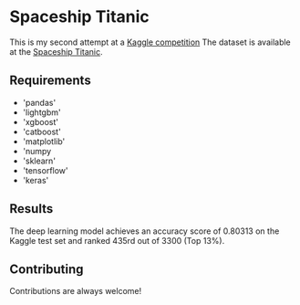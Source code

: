 # Spaceship Titanic

This is my second attempt at a [Kaggle competition](https://www.kaggle.com/melvinbarbaux/competitions) 
The dataset is available at the [Spaceship Titanic](https://www.kaggle.com/competitions/spaceship-titanic).

## Requirements

- 'pandas'
- 'lightgbm'
- 'xgboost'
- 'catboost'
- 'matplotlib'
- 'numpy
- 'sklearn'
- 'tensorflow'
- 'keras'



## Results

The deep learning model achieves an accuracy score of 0.80313 on the Kaggle test set and ranked 435rd out of 3300 (Top 13%).


## Contributing
Contributions are always welcome! 
